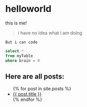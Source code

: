 # helloworld

this is me!

> i have no idea what i am doing

`But i can code`

``` sql
select *
from myTable
where brain = 0
```

## Here are all posts:
<ul>
  {% for post in site.posts %}
    <li>
      <a href="{{ post.url }}">{{ post.title }}</a>
    </li>
  {% endfor %}
</ul>
